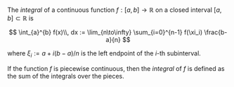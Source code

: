 The *integral* of a continuous function $f: [a, b] \to \mathbb{R}$ on a closed interval $[a, b] \subset \mathbb{R}$ is

$$
\int_{a}^{b} f(x)\\, dx := \lim_{n\to\infty} \sum_{i=0}^{n-1} f(\xi_i) \frac{b-a}{n}
$$

where $\xi_i := a + i (b - a)/n$ is the left endpoint of the $i$-th subinterval.

If the function $f$ is piecewise continuous, then the *integral* of $f$ is defined as the sum of the integrals over the pieces.
